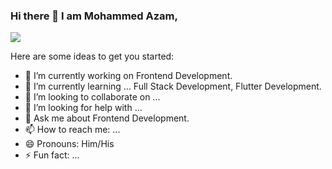 ### Hi there 👋 I am Mohammed Azam, 
<!--
**mohammedazam55/mohammedazam55** is a ✨ _special_ ✨ repository because its `README.md` (this file) appears on your GitHub profile.
-->
![](https://komarev.com/ghpvc/?username=mohammedazam55&color=blue)

Here are some ideas to get you started:

- 🔭 I’m currently working on Frontend Development.
- 🌱 I’m currently learning ... Full Stack Development, Flutter Development.
- 👯 I’m looking to collaborate on ...
- 🤔 I’m looking for help with ...
- 💬 Ask me about Frontend Development.
- 📫 How to reach me: ...
- 😄 Pronouns: Him/His
- ⚡ Fun fact: ...
